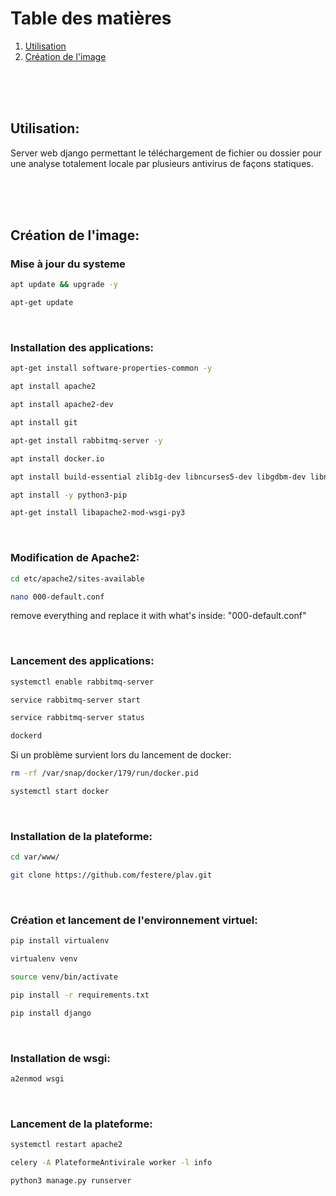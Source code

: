 # Table des matières
1. [Utilisation](#Utilisation)
2. [Création de l'image](#Créationdel'image)

<br>
<br>
<br>


## <a name="Utilisation">Utilisation:<a>
Server web django permettant le téléchargement de fichier ou dossier pour une analyse totalement locale par plusieurs antivirus de façons statiques.

<br>
<br>
<br>

## <a name="Créationdel'image">Création de l'image:<a>
### Mise à jour du systeme
```bash
apt update && upgrade -y
````
```bash
apt-get update
````

<br>

### Installation des applications:
```bash
apt-get install software-properties-common -y
````
```bash
apt install apache2
````
```bash
apt install apache2-dev
````
```bash
apt install git
````
```bash
apt-get install rabbitmq-server -y
````
```bash
apt install docker.io
````
```bash
apt install build-essential zlib1g-dev libncurses5-dev libgdbm-dev libnss3-dev libssl-dev libreadline-dev libffi-dev libsqlite3-dev wget libbz2-dev
````
```bash
apt install -y python3-pip
````
```bash
apt-get install libapache2-mod-wsgi-py3
````

<br>

### Modification de Apache2:
```bash
cd etc/apache2/sites-available
````
```bash
nano 000-default.conf
````
remove everything and replace it with what's inside: "000-default.conf"

<br>

### Lancement des applications:
```bash
systemctl enable rabbitmq-server
````
```bash
service rabbitmq-server start
````
```bash
service rabbitmq-server status
````
```bash
dockerd
````
Si un problème survient lors du lancement de docker:
```bash
rm -rf /var/snap/docker/179/run/docker.pid
````
```bash
systemctl start docker
````

<br>

### Installation de la plateforme:
```bash
cd var/www/
````
```bash
git clone https://github.com/festere/plav.git
````

<br>

### Création et lancement de l'environnement virtuel:
```bash
pip install virtualenv
````
```bash
virtualenv venv
````
```bash
source venv/bin/activate
````
```bash
pip install -r requirements.txt
````
```bash
pip install django
````

<br>

### Installation de wsgi:
```bash
a2enmod wsgi
````

<br>

### Lancement de la plateforme:
```bash
systemctl restart apache2
````
```bash
celery -A PlateformeAntivirale worker -l info
````
```bash
python3 manage.py runserver
````
